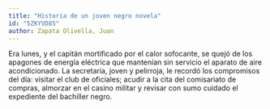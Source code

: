 ```yaml
---
title: "Historia de un joven negro novela"
id: "5ZKYVD85"
author: Zapata Olivella, Juan
---
```

<div data-schema-version="8"><p>Era lunes, y el capitán mortificado por el calor sofocante, se quejó de los apagones de energía eléctrica que mantenían sin servicio el aparato de aire acondicionado. La secretaria, joven y pelirroja, le recordó los compromisos del día: visitar el club de oficiales; acudir a la cita del comisariato de compras, almorzar en el casino militar y revisar con sumo cuidado el expediente del bachiller negro.</p> </div>